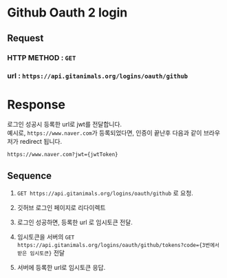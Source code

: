 # Github Oauth 2 login

## Request
### HTTP METHOD : `GET` 
### url : `https://api.gitanimals.org/logins/oauth/github`

# Response
로그인 성공시 등록한 url로 jwt를 전달합니다.   
예시로, `https://www.naver.com`가 등록되었다면, 인증이 끝난후 다음과 같이 브라우저가 redirect 됩니다.

```http
https://www.naver.com?jwt={jwtToken}
```

## Sequence

1. `GET https://api.gitanimals.org/logins/oauth/github` 로 요청.

2. 깃허브 로그인 페이지로 리다이렉트

3. 로그인 성공하면, 등록한 url 로 임시토큰 전달.

4. 임시토큰을 서버의 `GET https://api.gitanimals.org/logins/oauth/github/tokens?code={3번에서 받은 임시토큰}` 전달

5. 서버에 등록한 url로 임시토큰 응답.
